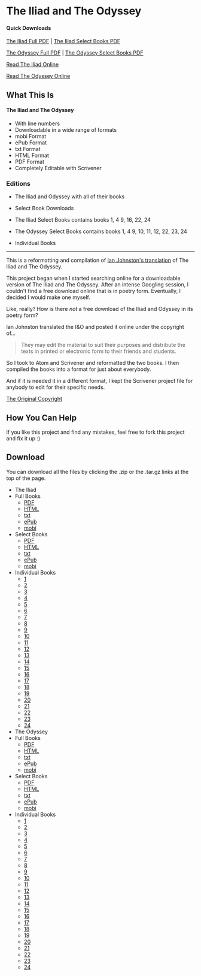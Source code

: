 # The Iliad and The Odyssey

#### Quick Downloads

[The Iliad Full PDF](http://www.google.com) | [The Iliad Select Books PDF](http://www.google.com)

[The Odyssey Full PDF](http://www.google.com) | [The Odyssey Select Books PDF](http://www.google.com)

[Read The Iliad Online](http://www.google.com)

[Read The Odyssey Online](http://www.google.com)





## What This Is

#### The Iliad and The Odyssey
* With line numbers
* Downloadable in a wide range of formats
 * mobi Format
 * ePub Format
 * txt Format
 * HTML Format
 * PDF Format
 * Completely Editable with Scrivener

### Editions
* The Iliad and Odyssey with all of their books
* Select Book Downloads
 * The Iliad Select Books contains books 1, 4 9, 16, 22, 24
 * The Odyssey Select Books contains books 1, 4 9, 10, 11, 12, 22, 23, 24

* Individual Books

---

This is a reformatting and compilation of [Ian Johnston's translation](http://records.viu.ca/~johnstoi/index.htm) of The Iliad and The Odyssey.

This project began when I started searching online for a downloadable version of The Iliad and The Odyssey. After an intense Googling session, I couldn't find a free download online that is in poetry form. Eventually, I decided I would make one myself.

Like, really? How is there *not* a free download of the Iliad and Odyssey in its poetry form?

Ian Johnston translated the I&O and posted it online under the copyright of...

> They may edit the material to suit their purposes and distribute the texts in printed or electronic form to their friends and students.

So I took to Atom and Scrivener and reformatted the two books. I then compiled the books into a format for just about everybody.

And if it is needed it in a different format, I kept the Scrivener project file for anybody to edit for their specific needs.

[The Original Copyright](http://records.viu.ca/~johnstoi/copyright.htm)

## How You Can Help

If you like this project and find any mistakes, feel free to fork this project and fix it up :)

## Download

You can download all the files by clicking the .zip or the .tar.gz links at the top of the page.

* The Iliad
 * Full Books
    * [PDF](https://bootthanoo.github.io/iliadodyssey/)
    * [HTML](https://bootthanoo.github.io/iliadodyssey/)
    * [txt](https://bootthanoo.github.io/iliadodyssey/)
    * [ePub](https://bootthanoo.github.io/iliadodyssey/)
    * [mobi](https://bootthanoo.github.io/iliadodyssey/)
 * Select Books
    * [PDF](https://bootthanoo.github.io/iliadodyssey/)
    * [HTML](https://bootthanoo.github.io/iliadodyssey/)
    * [txt](https://bootthanoo.github.io/iliadodyssey/)
    * [ePub](https://bootthanoo.github.io/iliadodyssey/)
    * [mobi](https://bootthanoo.github.io/iliadodyssey/)
 * Individual Books
    * [1](https://bootthanoo.github.io/iliadodyssey/)
    * [2](https://bootthanoo.github.io/iliadodyssey/)
    * [3](https://bootthanoo.github.io/iliadodyssey/)
    * [4](https://bootthanoo.github.io/iliadodyssey/)
    * [5](https://bootthanoo.github.io/iliadodyssey/)
    * [6](https://bootthanoo.github.io/iliadodyssey/)
    * [7](https://bootthanoo.github.io/iliadodyssey/)
    * [8](https://bootthanoo.github.io/iliadodyssey/)
    * [9](https://bootthanoo.github.io/iliadodyssey/)
    * [10](https://bootthanoo.github.io/iliadodyssey/)
    * [11](https://bootthanoo.github.io/iliadodyssey/)
    * [12](https://bootthanoo.github.io/iliadodyssey/)
    * [13](https://bootthanoo.github.io/iliadodyssey/)
    * [14](https://bootthanoo.github.io/iliadodyssey/)
    * [15](https://bootthanoo.github.io/iliadodyssey/)
    * [16](https://bootthanoo.github.io/iliadodyssey/)
    * [17](https://bootthanoo.github.io/iliadodyssey/)
    * [18](https://bootthanoo.github.io/iliadodyssey/)
    * [19](https://bootthanoo.github.io/iliadodyssey/)
    * [20](https://bootthanoo.github.io/iliadodyssey/)
    * [21](https://bootthanoo.github.io/iliadodyssey/)
    * [22](https://bootthanoo.github.io/iliadodyssey/)
    * [23](https://bootthanoo.github.io/iliadodyssey/)
    * [24](https://bootthanoo.github.io/iliadodyssey/)
* The Odyssey
 * Full Books
    * [PDF](https://bootthanoo.github.io/iliadodyssey/)
    * [HTML](https://bootthanoo.github.io/iliadodyssey/)
    * [txt](https://bootthanoo.github.io/iliadodyssey/)
    * [ePub](https://bootthanoo.github.io/iliadodyssey/)
    * [mobi](https://bootthanoo.github.io/iliadodyssey/)
 * Select Books
    * [PDF](https://bootthanoo.github.io/iliadodyssey/)
    * [HTML](https://bootthanoo.github.io/iliadodyssey/)
    * [txt](https://bootthanoo.github.io/iliadodyssey/)
    * [ePub](https://bootthanoo.github.io/iliadodyssey/)
    * [mobi](https://bootthanoo.github.io/iliadodyssey/)
 * Individual Books
    * [1](https://bootthanoo.github.io/iliadodyssey/)
    * [2](https://bootthanoo.github.io/iliadodyssey/)
    * [3](https://bootthanoo.github.io/iliadodyssey/)
    * [4](https://bootthanoo.github.io/iliadodyssey/)
    * [5](https://bootthanoo.github.io/iliadodyssey/)
    * [6](https://bootthanoo.github.io/iliadodyssey/)
    * [7](https://bootthanoo.github.io/iliadodyssey/)
    * [8](https://bootthanoo.github.io/iliadodyssey/)
    * [9](https://bootthanoo.github.io/iliadodyssey/)
    * [10](https://bootthanoo.github.io/iliadodyssey/)
    * [11](https://bootthanoo.github.io/iliadodyssey/)
    * [12](https://bootthanoo.github.io/iliadodyssey/)
    * [13](https://bootthanoo.github.io/iliadodyssey/)
    * [14](https://bootthanoo.github.io/iliadodyssey/)
    * [15](https://bootthanoo.github.io/iliadodyssey/)
    * [16](https://bootthanoo.github.io/iliadodyssey/)
    * [17](https://bootthanoo.github.io/iliadodyssey/)
    * [18](https://bootthanoo.github.io/iliadodyssey/)
    * [19](https://bootthanoo.github.io/iliadodyssey/)
    * [20](https://bootthanoo.github.io/iliadodyssey/)
    * [21](https://bootthanoo.github.io/iliadodyssey/)
    * [22](https://bootthanoo.github.io/iliadodyssey/)
    * [23](https://bootthanoo.github.io/iliadodyssey/)
    * [24](https://bootthanoo.github.io/iliadodyssey/)
